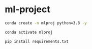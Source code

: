 # ml-project


```bash
conda create -n mlproj python=3.8 -y
```

```bash
conda activate mlproj
```

```base
pip install requirements.txt
```
